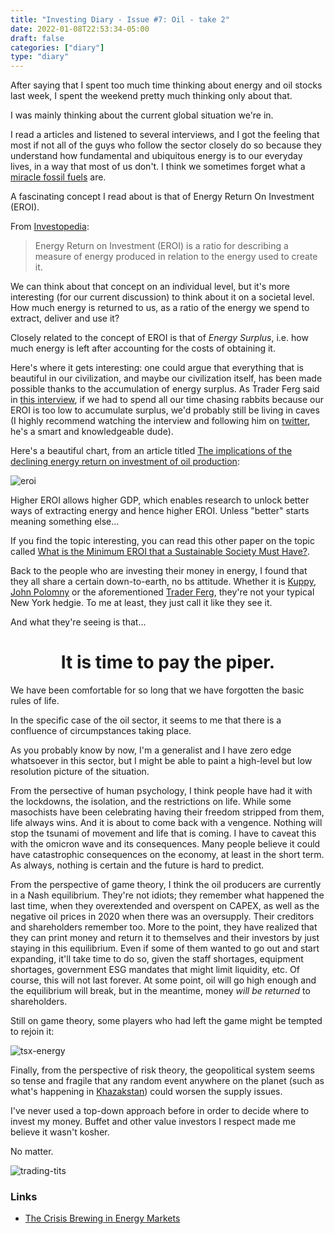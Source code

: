 ```yaml
---
title: "Investing Diary - Issue #7: Oil - take 2"
date: 2022-01-08T22:53:34-05:00
draft: false
categories: ["diary"]
type: "diary"
---
```


After saying that I spent too much time thinking about energy and oil stocks last week, I spent the weekend pretty much thinking only about that.

I was mainly thinking about the current global situation we're in.

I read a articles and listened to several interviews, and I got the feeling that most if not all of the guys who follow the sector closely do so because they understand how fundamental and ubiquitous energy is to our everyday lives, in a way that most of us don't. I think we sometimes forget what a [miracle fossil fuels](https://edmontonjournal.com/business/local-business/david-staples-16) are. 

A fascinating concept I read about is that of Energy Return On Investment (EROI).

From [Investopedia](https://www.investopedia.com/terms/e/energy-return-on-investment.asp#:~:text=Energy%20Return%20on%20Investment%20(EROI)%20is%20the%20amount%20of%20energy,difficult%20to%20extract%20or%20produce.):

<blockquote>

Energy Return on Investment (EROI) is a ratio for describing a measure of energy produced in relation to the energy used to create it. 

</blockquote>

We can think about that concept on an individual level, but it's more interesting (for our current discussion) to think about it on a societal level. How much energy is returned to us, as a ratio of the energy we spend to extract, deliver and use it?

Closely related to the concept of EROI is that of _Energy Surplus_, i.e. how much energy is left after accounting for the costs of obtaining it. 

Here's where it gets interesting: one could argue that everything that is beautiful in our civilization, and maybe our civilization itself, has been made possible thanks to the accumulation of energy surplus. As Trader Ferg said in [this interview](https://www.youtube.com/watch?v=U9RpY6jpb8M&list=LL&index=1), if we had to spend all our time chasing rabbits because our EROI is too low to accumulate surplus, we'd probably still be living in caves (I highly recommend watching the interview and following him on [twitter](https://twitter.com/trader_ferg), he's a smart and knowledgeable dude).

Here's a beautiful chart, from an article titled [The implications of the declining energy return on investment of oil production](https://royalsocietypublishing.org/doi/10.1098/rsta.2013.0126):

![eroi](/images/eroi.png)

Higher EROI allows higher GDP, which enables research to unlock better ways of extracting energy and hence higher EROI. Unless "better" starts meaning something else...

If you find the topic interesting, you can read this other paper on the topic called [What is the Minimum EROI that a Sustainable Society Must Have?](https://drive.google.com/file/d/1ZgEiYOANVPWNfWkllm_sBb1vJfCZd79o/view?usp=sharing).

Back to the people who are investing their money in energy, I found that they all share a certain down-to-earth, no bs attitude. Whether it is [Kuppy](https://adventuresincapitalism.com/), [John Polomny](https://www.youtube.com/channel/UCafCiSnC9iMRB7Dv7a68Ixw) or the aforementioned [Trader Ferg](https://traderferg.com/), they're not your typical New York hedgie. To me at least, they just call it like they see it.

And what they're seeing is that...
<h1 style="text-align:center">
It is time to pay the piper.
</h1>

We have been comfortable for so long that we have forgotten the basic rules of life.

In the specific case of the oil sector, it seems to me that there is a confluence of circumpstances taking place.

As you probably know by now, I'm a generalist and I have zero edge whatsoever in this sector, but I might be able to paint a high-level but low resolution picture of the situation.

From the persective of human psychology, I think people have had it with the lockdowns, the isolation, and the restrictions on life. While some masochists have been celebrating having their freedom stripped from them, life always wins. And it is about to come back with a vengence. Nothing will stop the tsunami of movement and life that is coming. I have to caveat this with the omicron wave and its consequences. Many people believe it could have catastrophic consequences on the economy, at least in the short term. As always, nothing is certain and the future is hard to predict.

From the perspective of game theory, I think the oil producers are currently in a Nash equilibrium. They're not idiots; they remember what happened the last time, when they overextended and overspent on CAPEX, as well as the negative oil prices in 2020 when there was an oversupply. Their creditors and shareholders remember too. More to the point, they have realized that they can print money and return it to themselves and their investors by just staying in this equilibrium. Even if some of them wanted to go out and start expanding, it'll take time to do so, given the staff shortages, equipment shortages, government ESG mandates that might limit liquidity, etc. Of course, this will not last forever. At some point, oil will go high enough and the equilibrium will break, but in the meantime, money _will be returned_ to shareholders.

Still on game theory, some players who had left the game might be tempted to rejoin it:

![tsx-energy](/images/tsx-energy.png)

Finally, from the perspective of risk theory, the geopolitical system seems so tense and fragile that any random event anywhere on the planet (such as what's happening in [Khazakstan](https://www.wsj.com/articles/kazakhstan-unrest-pushes-up-uranium-and-oil-prices-11641497655)) could worsen the supply issues. 

I've never used a top-down approach before in order to decide where to invest my money. Buffet and other value investors I respect made me believe it wasn't kosher. 

No matter.

![trading-tits](/images/trading-tits.gif)

### Links

- [The Crisis Brewing in Energy Markets](https://www.youtube.com/watch?v=PoXcmNT8Zzk)